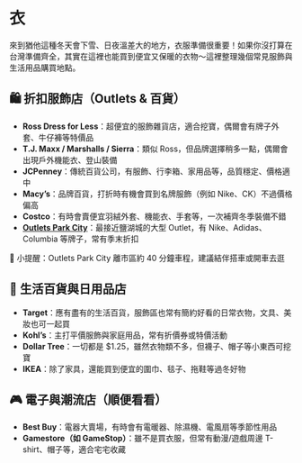 # 衣

來到猶他這種冬天會下雪、日夜溫差大的地方，衣服準備很重要！如果你沒打算在台灣準備齊全，其實在這裡也能買到便宜又保暖的衣物～這裡整理幾個常見服飾與生活用品購買地點。

## 🛍️ 折扣服飾店（Outlets & 百貨）

- **Ross Dress for Less**：超便宜的服飾雜貨店，適合挖寶，偶爾會有牌子外套、牛仔褲等特價品
- **T.J. Maxx / Marshalls / Sierra**：類似 Ross，但品牌選擇稍多一點，偶爾會出現戶外機能衣、登山裝備
- **JCPenney**：傳統百貨公司，有服飾、行李箱、家用品等，品質穩定、價格適中
- **Macy’s**：品牌百貨，打折時有機會買到名牌服飾（例如 Nike、CK）不過價格偏高
- **Costco**：有時會賣便宜羽絨外套、機能衣、手套等，一次補齊冬季裝備不錯
- **[Outlets Park City](https://www.google.com/maps/place/Outlets+Park+City)**：最接近鹽湖城的大型 Outlet，有 Nike、Adidas、Columbia 等牌子，常有季末折扣

📌 小提醒：Outlets Park City 離市區約 40 分鐘車程，建議結伴搭車或開車去逛

## 🛒 生活百貨與日用品店

- **Target**：應有盡有的生活百貨，服飾區也常有簡約好看的日常衣物，文具、美妝也可一起買
- **Kohl’s**：主打平價服飾與家庭用品，常有折價券或特價活動
- **Dollar Tree**：一切都是 $1.25，雖然衣物類不多，但襪子、帽子等小東西可挖寶
- **IKEA**：除了家具，還能買到便宜的圍巾、毯子、拖鞋等過冬好物

## 🎮 電子與潮流店（順便看看）

- **Best Buy**：電器大賣場，有時會有電暖器、除濕機、電風扇等季節性用品
- **Gamestore（如 GameStop）**：雖不是買衣服，但常有動漫/遊戲周邊 T-shirt、帽子等，適合宅宅收藏
